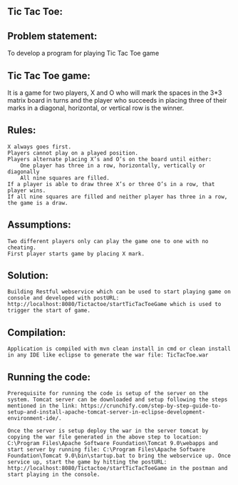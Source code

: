 Tic Tac Toe: 
------------
Problem statement:
------------------
 To develop a program for playing Tic Tac Toe game

Tic Tac Toe game:
-----------------
  It is a game for two players, X and O who will mark the spaces in the 3*3 matrix board in turns and the player who succeeds in placing three of their marks in a diagonal, horizontal, or vertical row is the winner.

Rules:
-----
    X always goes first.
	Players cannot play on a played position.
	Players alternate placing X’s and O’s on the board until either:
		One player has three in a row, horizontally, vertically or diagonally 
		All nine squares are filled.
	If a player is able to draw three X’s or three O’s in a row, that player wins.
	If all nine squares are filled and neither player has three in a row, the game is a draw.

Assumptions:
------------
	Two different players only can play the game one to one with no cheating.
	First player starts game by placing X mark.

Solution:
---------
	Building Restful webservice which can be used to start playing game on console and developed with postURL: http://localhost:8080/Tictactoe/startTicTacToeGame which is used to trigger the start of game.

Compilation:
------------
	Application is compiled with mvn clean install in cmd or clean install in any IDE like eclipse to generate the war file: TicTacToe.war

Running the code:
-----------------
	Prerequisite for running the code is setup of the server on the system. Tomcat server can be downloaded and setup following the steps mentioned in the link: https://crunchify.com/step-by-step-guide-to-setup-and-install-apache-tomcat-server-in-eclipse-development-environment-ide/.
	
	Once the server is setup deploy the war in the server tomcat by copying the war file generated in the above step to location: C:\Program Files\Apache Software Foundation\Tomcat 9.0\webapps and start server by running file: C:\Program Files\Apache Software Foundation\Tomcat 9.0\bin\startup.bat to bring the webservice up. Once service up, start the game by hitting the postURL: http://localhost:8080/Tictactoe/startTicTacToeGame in the postman and start playing in the console.






